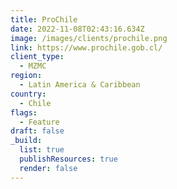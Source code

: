 ```yaml
---
title: ProChile
date: 2022-11-08T02:43:16.634Z
image: /images/clients/prochile.png
link: https://www.prochile.gob.cl/
client_type:
  - MZMC
region:
  - Latin America & Caribbean
country:
  - Chile
flags:
  - Feature
draft: false
_build:
  list: true
  publishResources: true
  render: false
---
```

